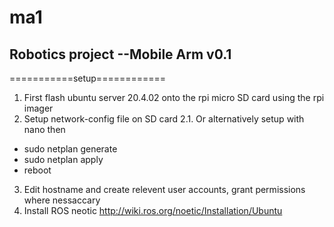 # ma1
## Robotics project --Mobile Arm v0.1

===========setup============

1. First flash ubuntu server 20.4.02 onto the rpi micro SD card using the rpi imager
2. Setup network-config file on SD card
2.1. Or alternatively setup with nano then

- sudo netplan generate
- sudo netplan apply
- reboot
  
3. Edit hostname and create relevent user accounts, grant permissions where nessaccary
4. Install ROS neotic http://wiki.ros.org/noetic/Installation/Ubuntu
